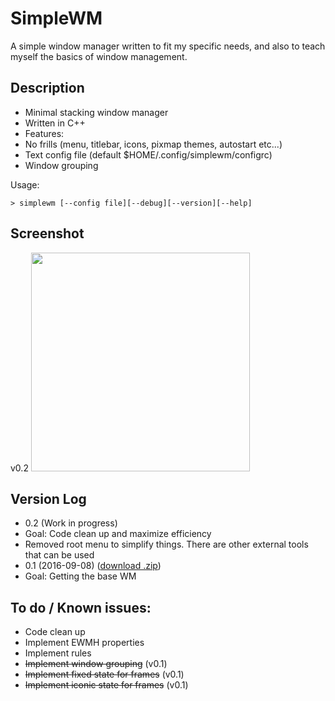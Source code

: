 # SimpleWM

A simple window manager written to fit my specific needs, and also to teach myself the basics of window management. 

## Description

  - Minimal stacking window manager
  - Written in C++
  - Features:
   - No frills (menu, titlebar, icons, pixmap themes, autostart etc...)
   - Text config file (default $HOME/.config/simplewm/configrc)
   - Window grouping 

Usage:

`> simplewm [--config file][--debug][--version][--help]`


## Screenshot

v0.2
<a href='https://s6.postimg.org/8aqgm3lwh/SS_20161008.png' target='_blank'><img src='https://s6.postimg.org/8aqgm3lwh/SS_20161008.png' width='350' /></a>

## Version Log

  - 0.2 (Work in progress)
   - Goal: Code clean up and maximize efficiency
   - Removed root menu to simplify things. There are other external tools that can be used
  - 0.1 (2016-09-08) (<a href="https://github.com/kcirick/simplewm/archive/v0.1.zip">download .zip</a>)
   - Goal: Getting the base WM

## To do / Known issues:

  - Code clean up
  - Implement EWMH properties
  - Implement rules
  - ~~Implement window grouping~~ (v0.1)
  - ~~Implement fixed state for frames~~ (v0.1)
  - ~~Implement iconic state for frames~~ (v0.1)
